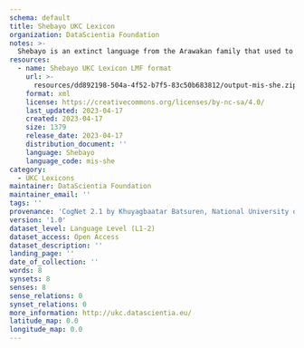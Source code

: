 ```yaml
---
schema: default
title: Shebayo UKC Lexicon
organization: DataScientia Foundation
notes: >-
  Shebayo is an extinct language from the Arawakan family that used to be spoken in South America. The UKC Lexicon of Shebayo is represented as a lexico-semantic network. It consists of words, word senses, synsets, as well as sense-level and synset-level relationships
resources:
  - name: Shebayo UKC Lexicon LMF format
    url: >-
      resources/dd892198-504a-4f52-b7f5-83c50b683812/output-mis-she.zip
    format: xml
    license: https://creativecommons.org/licenses/by-nc-sa/4.0/
    last_updated: 2023-04-17
    created: 2023-04-17
    size: 1379
    release_date: 2023-04-17
    distribution_document: ''
    language: Shebayo
    language_code: mis-she
category:
  - UKC Lexicons
maintainer: DataScientia Foundation
maintainer_email: ''
tags: ''
provenance: 'CogNet 2.1 by Khuyagbaatar Batsuren, National University of Mongolia (http://cognet.ukc.disi.unitn.it); Native Languages of the Americas 2021.11. by Laura Redish and Orrin Lewis (http://www.native-languages.org); Princeton WordNet 2.1 by Princeton University (https://wordnet.princeton.edu)'
version: '1.0'
dataset_level: Language Level (L1-2)
dataset_access: Open Access
dataset_description: ''
landing_page: ''
date_of_collection: ''
words: 8
synsets: 8
senses: 8
sense_relations: 0
synset_relations: 0
more_information: http://ukc.datascientia.eu/
latitude_map: 0.0
longitude_map: 0.0
---
```

